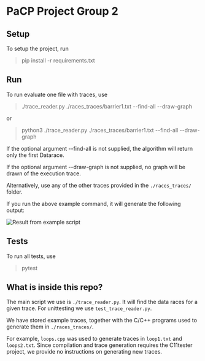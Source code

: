 # PaCP Project Group 2

## Setup

To setup the project, run

> pip install -r requirements.txt

## Run

To run evaluate one file with traces, use

> ./trace_reader.py ./races_traces/barrier1.txt --find-all --draw-graph

or

> python3 ./trace_reader.py ./races_traces/barrier1.txt --find-all --draw-graph

If the optional argument --find-all is not supplied, the algorithm will return only the first Datarace.

If the optional argument --draw-graph is not supplied, no graph will be drawn of the execution trace.

Alternatively, use any of the other traces provided in the `./races_traces/` folder.

If you run the above example command, it will generate the following output:

![Result from example script](https://github.com/user-attachments/assets/aaefa01a-03cc-4ba9-a85b-b71f35809ee3)

## Tests

To run all tests, use
> pytest

## What is inside this repo?

The main script we use is `./trace_reader.py`. It will find the data races for a given trace. For unittesting we use `test_trace_reader.py`.

We have stored example traces, together with the C/C++ programs used to generate them in `./races_traces/`.

For example, `loops.cpp` was used to generate traces in `loop1.txt` and `loops2.txt`.
Since compilation and trace generation requires the C11tester project, we provide no instructions on generating new traces.

